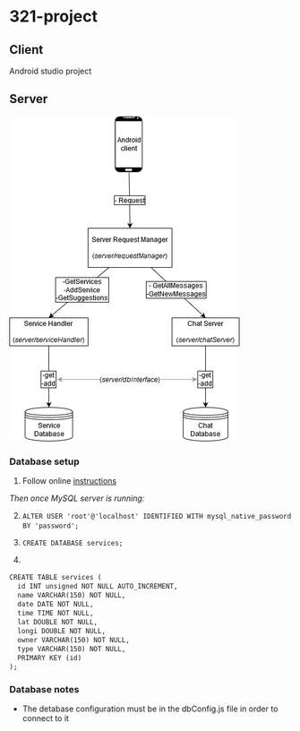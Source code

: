 # 321-project

## Client
Android studio project

## Server
![](imgs/server_modules.png?raw=true)

### Database setup

1. Follow online [instructions](https://dev.mysql.com/doc/mysql-getting-started/en/#mysql-getting-started-installing)

*Then once MySQL server is running:*

2. `ALTER USER 'root'@'localhost' IDENTIFIED WITH mysql_native_password BY 'password';`

3. `CREATE DATABASE services;`

4. 
```
CREATE TABLE services (
  id INT unsigned NOT NULL AUTO_INCREMENT,
  name VARCHAR(150) NOT NULL,
  date DATE NOT NULL,
  time TIME NOT NULL,
  lat DOUBLE NOT NULL,
  longi DOUBLE NOT NULL,
  owner VARCHAR(150) NOT NULL,
  type VARCHAR(150) NOT NULL,
  PRIMARY KEY (id)
);
```

### Database notes

- The detabase configuration must be in the dbConfig.js file in order to connect to it
